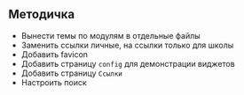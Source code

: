 
## Методичка
- Вынести темы по модулям в отдельные файлы
- Заменить ссылки личные, на ссылки только для школы
- Добавить favicon
- Добавить страницу `config` для демонстрации виджетов
- Добавить страницу `Ссылки`
- Настроить поиск
